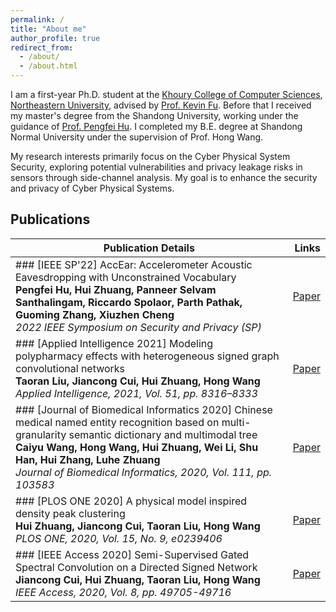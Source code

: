 ```yaml
---
permalink: /
title: "About me"
author_profile: true
redirect_from: 
  - /about/
  - /about.html
---
```

I am a first-year Ph.D. student at the [Khoury College of Computer Sciences](https://www.khoury.northeastern.edu/), [Northeastern University](https://www.northeastern.edu/), advised by [Prof. Kevin Fu](https://kevinfu.com/). Before that I received my master's degree from the Shandong University, working under the guidance of [Prof. Pengfei Hu](https://perfecthu.github.io/). I completed my B.E. degree at Shandong Normal University under the supervision of Prof. Hong Wang.

My research interests primarily focus on the Cyber Physical System Security, exploring potential vulnerabilities and privacy leakage risks in sensors through side-channel analysis. My goal is to enhance the security and privacy of Cyber Physical Systems.


## Publications

| Publication Details | Links |
| --- | ---: |
| ### [IEEE SP'22] AccEar: Accelerometer Acoustic Eavesdropping with Unconstrained Vocabulary<br>**Pengfei Hu, Hui Zhuang, Panneer Selvam Santhalingam, Riccardo Spolaor, Parth Pathak, Guoming Zhang, Xiuzhen Cheng**<br>*2022 IEEE Symposium on Security and Privacy (SP)* | [Paper](https://doi.org/10.1109/SP46214.2022.9833716) |
| ### [Applied Intelligence 2021] Modeling polypharmacy effects with heterogeneous signed graph convolutional networks<br>**Taoran Liu, Jiancong Cui, Hui Zhuang, Hong Wang**<br>*Applied Intelligence, 2021, Vol. 51, pp. 8316–8333* | [Paper](https://link.springer.com/article/10.1007/s10489-021-02296-4) |
| ### [Journal of Biomedical Informatics 2020] Chinese medical named entity recognition based on multi-granularity semantic dictionary and multimodal tree<br>**Caiyu Wang, Hong Wang, Hui Zhuang, Wei Li, Shu Han, Hui Zhang, Luhe Zhuang**<br>*Journal of Biomedical Informatics, 2020, Vol. 111, pp. 103583* | [Paper](https://www.sciencedirect.com/science/article/pii/S1532046420302112) |
| ### [PLOS ONE 2020] A physical model inspired density peak clustering<br>**Hui Zhuang, Jiancong Cui, Taoran Liu, Hong Wang**<br>*PLOS ONE, 2020, Vol. 15, No. 9, e0239406* | [Paper](https://journals.plos.org/plosone/article?id=10.1371/journal.pone.0239406) |
| ### [IEEE Access 2020] Semi-Supervised Gated Spectral Convolution on a Directed Signed Network<br>**Jiancong Cui, Hui Zhuang, Taoran Liu, Hong Wang**<br>*IEEE Access, 2020, Vol. 8, pp. 49705-49716* | [Paper](https://ieeexplore.ieee.org/abstract/document/9031355) |


